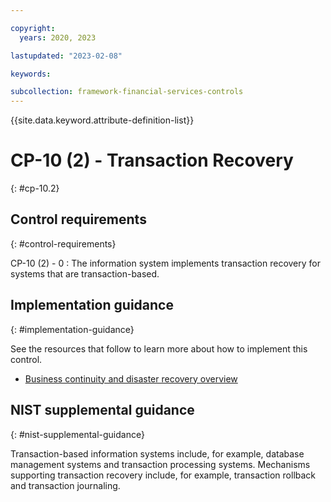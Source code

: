 ```yaml
---

copyright:
  years: 2020, 2023

lastupdated: "2023-02-08"

keywords:

subcollection: framework-financial-services-controls
---
```


{{site.data.keyword.attribute-definition-list}}

               
# CP-10 (2) - Transaction Recovery
{: #cp-10.2}

## Control requirements
{: #control-requirements}

CP-10 (2) - 0
    : The information system implements transaction recovery for systems that are transaction-based.

## Implementation guidance
{: #implementation-guidance}

See the resources that follow to learn more about how to implement this control.

- [Business continuity and disaster recovery overview](/docs/framework-financial-services?topic=framework-financial-services-shared-bcdr)

## NIST supplemental guidance
{: #nist-supplemental-guidance}

Transaction-based information systems include, for example, database management systems and transaction processing systems. Mechanisms supporting transaction recovery include, for example, transaction rollback and transaction journaling.





